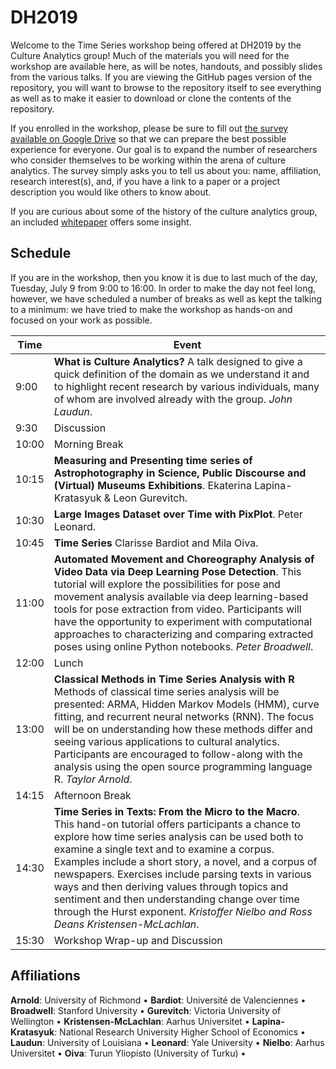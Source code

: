 # DH2019

Welcome to the Time Series workshop being offered at DH2019 by the Culture Analytics group! Much of the materials you will need for the workshop are available here, as will be notes, handouts, and possibly slides from the various talks. If you are viewing the GitHub pages version of the repository, you will want to browse to the repository itself to see everything as well as to make it easier to download or clone the contents of the repository.

If you enrolled in the workshop, please be sure to fill out [the survey available on Google Drive](https://docs.google.com/spreadsheets/d/1rTunq5f-cTTvmd8tHf6Gny3g2AZAHSwKDrR-eXV4n9o/edit#gid=0) so that we can prepare the best possible experience for everyone. Our goal is to expand the number of researchers who consider themselves to be working within the arena of culture analytics. The survey simply asks you to tell us about you: name, affiliation, research interest(s), and, if you have a link to a paper or a project description you would like others to know about.

If you are curious about some of the history of the culture analytics group, an included [whitepaper](WhitePaper.md) offers some insight. 

## Schedule

If you are in the workshop, then you know it is due to last much of the day, Tuesday, July 9 from 9:00 to 16:00. In order to make the day not feel long, however, we have scheduled a number of breaks as well as kept the talking to a minimum: we have tried to make the workshop as hands-on and focused on your work as possible.

| Time    | Event |
| ------- |-------|
|  9:00 | **What is Culture Analytics?**  A talk designed to give a quick definition of the domain as we understand it and to highlight recent research by various individuals, many of whom are involved already with the group. *John Laudun*. |
|  9:30 | Discussion |
| 10:00 | Morning Break  |
| 10:15 |  **Measuring and Presenting time series of Astrophotography in Science, Public Discourse and (Virtual) Museums Exhibitions**.  Ekaterina Lapina-Kratasyuk & Leon Gurevitch. |
| 10:30 | **Large Images Dataset over Time with PixPlot**. Peter Leonard. |
| 10:45 |  **Time Series** Clarisse Bardiot and Mila Oiva.  |
| 11:00 | **Automated Movement and Choreography Analysis of Video Data via Deep Learning Pose Detection**. This tutorial will explore the possibilities for pose and movement analysis available via deep learning-based tools for pose extraction from video. Participants will have the opportunity to experiment with computational approaches to characterizing and comparing extracted poses using online Python notebooks. *Peter Broadwell*. |
| 12:00 | Lunch |
| 13:00 | **Classical Methods in Time Series Analysis with R** Methods of classical time series analysis will be presented:  ARMA, Hidden Markov Models (HMM), curve fitting, and recurrent neural networks (RNN). The focus will be on understanding how these methods differ and seeing various applications to cultural analytics. Participants are encouraged to follow-along with the analysis using the open source programming language R.  *Taylor Arnold*. |
| 14:15 | Afternoon Break  |
| 14:30 | **Time Series in Texts: From the Micro to the Macro**. This hand-on tutorial offers participants a chance to explore how time series analysis can be used both to examine a single text and to examine a corpus. Examples include a short story, a novel, and a corpus of newspapers. Exercises include parsing texts in various ways and then deriving values through topics and sentiment and then understanding change over time through the Hurst exponent. *Kristoffer Nielbo and Ross Deans Kristensen-McLachlan*. |
| 15:30 | Workshop Wrap-up and Discussion  |

## Affiliations

**Arnold**: University of Richmond • 
**Bardiot**: Université de Valenciennes • 
**Broadwell**: Stanford University • 
**Gurevitch**: Victoria University of Wellington • 
**Kristensen-McLachlan**: Aarhus Universitet • 
**Lapina-Kratasyuk**: National Research University Higher School of Economics • 
**Laudun**: University of Louisiana • 
**Leonard**: Yale University • 
**Nielbo**: Aarhus Universitet • 
**Oiva**: Turun Yliopisto (University of Turku) • 

